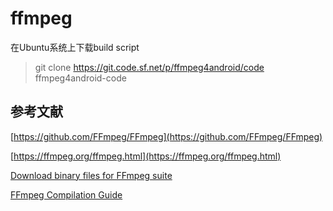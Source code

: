 # ffmpeg

在Ubuntu系统上下载build script

> git clone https://git.code.sf.net/p/ffmpeg4android/code ffmpeg4android-code

## 参考文献

[https://github.com/FFmpeg/FFmpeg](https://github.com/FFmpeg/FFmpeg)

[https://ffmpeg.org/ffmpeg.html](https://ffmpeg.org/ffmpeg.html)

[Download binary files for FFmpeg suite](https://ffbinaries.com/downloads)

[FFmpeg Compilation Guide](https://trac.ffmpeg.org/wiki/CompilationGuide)
